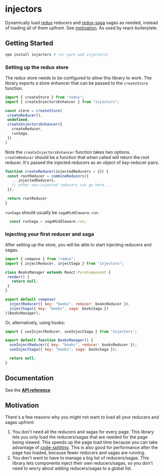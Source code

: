 # injectors
Dynamically load [redux](https://redux.js.org/) reducers and [redux-saga](https://redux-saga.js.org/) sagas as needed, instead of loading all of them upfront. See [motivation](#Motivation). As used by react-boilerplate.

## Getting Started
```bash
npm install injectors # (or yarn add injectors)
```

### Setting up the redux store
The redux store needs to be configured to allow this library to work. The library exports a store enhancer that can be passed to the `createStore` function.
```js
import { createStore } from "redux";
import { createInjectorsEnhancer } from "injectors";

const store = createStore(
 createReducer(),
 undefined,
 createInjectorsEnhancer({
   createReducer,
   runSaga,
 })
)
```

Note the `createInjectorsEnhancer` function takes two options. `createReducer` should be a function that when called will return the root reducer. It's passed the injected reducers as an object of key-reducer pairs.

```js
function createReducer(injectedReducers = {}) {
 const rootReducer = combineReducers({
   ...injectedReducers,
   // other non-injected reducers can go here...
 });

 return rootReducer
}
```

`runSaga` should usually be `sagaMiddleware.run`. 

```js
  const runSaga = sagaMiddleware.run;
```

### Injecting your first reducer and saga
After setting up the store, you will be able to start injecting reducers and sagas.
```js
import { compose } from "redux";
import { injectReducer, injectSaga } from "injectors";

class BooksManager extends React.PureComponent {
 render() {
   return null;
 }
}

export default compose(
  injectReducer({ key: "books", reducer: booksReducer }),
  injectSaga({ key: "books", saga: booksSaga })
)(BooksManager);

```

Or, alternatively, using hooks:
```js
import { useInjectReducer, useInjectSaga } from "injectors";

export default function BooksManager() {
  useInjectReducer({ key: "books", reducer: booksReducer });
  useInjectSaga({ key: "books", saga: booksSaga });

  return null;
}
```

## Documentation
See the [**API reference**](docs/api.md)

## Motivation
There's a few reasons why you might not want to load all your reducers and sagas upfront:
1. You don't need all the reducers and sagas for every page. This library lets you only load the reducers/sagas that are needed for the page being viewed. This speeds up the page load time because you can take advantage of [code-splitting](https://webpack.js.org/guides/code-splitting/).  This is also good for performance after the page has loaded, because fewer reducers and sagas are running. 
2. You don't want to have to manage a big list of reducers/sagas. This library lets components inject their own reducers/sagas, so you don't need to worry about adding reducers/sagas to a global list.
